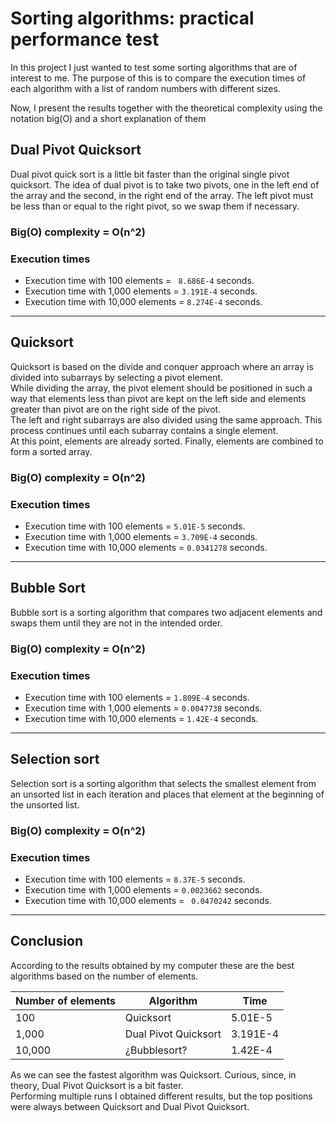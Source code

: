 # Sorting algorithms: practical performance test

In this project I just wanted to test some sorting algorithms that are of interest to me.
The purpose of this is to compare the execution times of each algorithm with a list of random numbers with different sizes.

Now, I present the results together with the theoretical complexity using the notation big(O) and a short explanation of them
## Dual Pivot Quicksort
Dual pivot quick sort is a little bit faster than the original single pivot quicksort. The idea of dual pivot  is to take two pivots, one in the left end of the array and the second, in the right end of the array. The left pivot must be less than or equal to the right pivot, so we swap them if necessary.
### Big(O) complexity = O(n^2)
### Execution times
- Execution time with 100 elements = ` 8.686E-4` seconds.
- Execution time with 1,000 elements = `3.191E-4` seconds.
- Execution time with 10,000 elements = `8.274E-4` seconds.
---
## Quicksort
Quicksort is based on the divide and conquer approach where an array is divided into subarrays by selecting a pivot element.  
While dividing the array, the pivot element should be positioned in such a way that elements less than pivot are kept on the left side and elements greater than pivot are on the right side of the pivot.  
The left and right subarrays are also divided using the same approach. This process continues until each subarray contains a single element.  
At this point, elements are already sorted. Finally, elements are combined to form a sorted array.
### Big(O) complexity = O(n^2)
### Execution times
- Execution time with 100 elements = `5.01E-5` seconds.
- Execution time with 1,000 elements = `3.709E-4` seconds.
- Execution time with 10,000 elements = `0.0341278` seconds.
---
 ## Bubble Sort
Bubble sort is a sorting algorithm that compares two adjacent elements and swaps them until they are not in the intended order.  
### Big(O) complexity = O(n^2)
### Execution times
- Execution time with 100 elements = `1.809E-4` seconds.
- Execution time with 1,000 elements = `0.0047738` seconds.
- Execution time with 10,000 elements = `1.42E-4` seconds.
---
## Selection sort
Selection sort is a sorting algorithm that selects the smallest element from an unsorted list in each iteration and places that element at the beginning of the unsorted list.
### Big(O) complexity = O(n^2)
### Execution times
- Execution time with 100 elements = `8.37E-5` seconds.
- Execution time with 1,000 elements = `0.0023662` seconds.
- Execution time with 10,000 elements = ` 0.0470242` seconds.
---
## Conclusion
According to the results obtained by my computer these are the best algorithms based on the number of elements.  

| Number of elements | Algorithm            | Time |
|--------------------|----------------------|------|
| 100                | Quicksort            |5.01E-5|
| 1,000              | Dual Pivot Quicksort |3.191E-4 |
| 10,000             | ¿Bubblesort?         |1.42E-4 |
As we can see the fastest algorithm was Quicksort. Curious, since, in theory, Dual Pivot Quicksort is a bit faster.  
Performing multiple runs I obtained different results, but the top positions were always between Quicksort and Dual Pivot Quicksort.